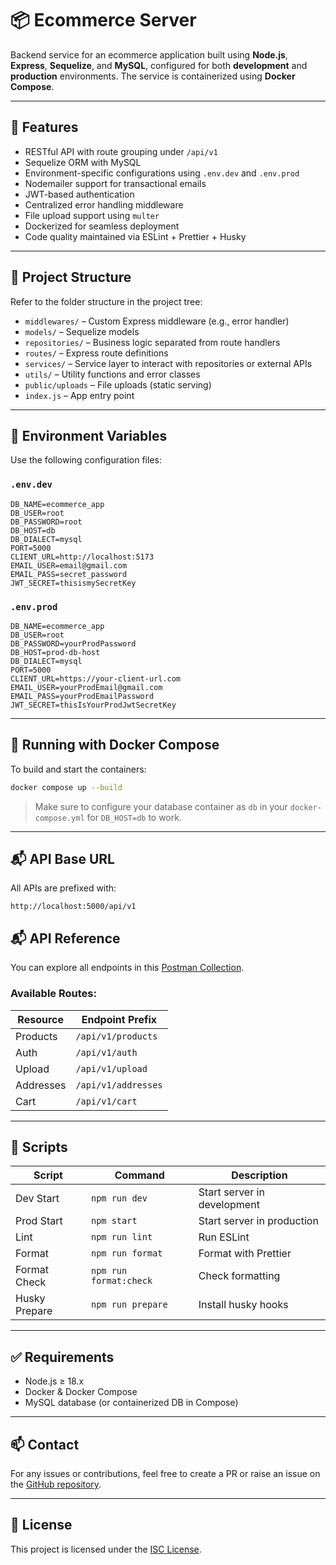 # 📦 Ecommerce Server

Backend service for an ecommerce application built using **Node.js**, **Express**, **Sequelize**, and **MySQL**, configured for both **development** and **production** environments. The service is containerized using **Docker Compose**.

---

## 🚀 Features

- RESTful API with route grouping under `/api/v1`
- Sequelize ORM with MySQL
- Environment-specific configurations using `.env.dev` and `.env.prod`
- Nodemailer support for transactional emails
- JWT-based authentication
- Centralized error handling middleware
- File upload support using `multer`
- Dockerized for seamless deployment
- Code quality maintained via ESLint + Prettier + Husky

---

## 📁 Project Structure

Refer to the folder structure in the project tree:

- `middlewares/` – Custom Express middleware (e.g., error handler)
- `models/` – Sequelize models
- `repositories/` – Business logic separated from route handlers
- `routes/` – Express route definitions
- `services/` – Service layer to interact with repositories or external APIs
- `utils/` – Utility functions and error classes
- `public/uploads` – File uploads (static serving)
- `index.js` – App entry point

---

## 🧪 Environment Variables

Use the following configuration files:

### `.env.dev`

```env
DB_NAME=ecommerce_app
DB_USER=root
DB_PASSWORD=root
DB_HOST=db
DB_DIALECT=mysql
PORT=5000
CLIENT_URL=http://localhost:5173
EMAIL_USER=email@gmail.com
EMAIL_PASS=secret_password
JWT_SECRET=thisismySecretKey
```

### `.env.prod`

```env
DB_NAME=ecommerce_app
DB_USER=root
DB_PASSWORD=yourProdPassword
DB_HOST=prod-db-host
DB_DIALECT=mysql
PORT=5000
CLIENT_URL=https://your-client-url.com
EMAIL_USER=yourProdEmail@gmail.com
EMAIL_PASS=yourProdEmailPassword
JWT_SECRET=thisIsYourProdJwtSecretKey
```

---

## 🐳 Running with Docker Compose

To build and start the containers:

```bash
docker compose up --build
```

> Make sure to configure your database container as `db` in your `docker-compose.yml` for `DB_HOST=db` to work.

---

## 📬 API Base URL

All APIs are prefixed with:

```
http://localhost:5000/api/v1

```

## 📬 API Reference

You can explore all endpoints in this [Postman Collection](https://postman.co/workspace/My-Workspace~2535fc12-6ff7-4987-882e-bc4aee5b7e88/collection/44751520-9ec99e39-4db1-4a66-b0ea-f5ab721ff177?action=share&creator=44751520).

### Available Routes:

| Resource  | Endpoint Prefix     |
| --------- | ------------------- |
| Products  | `/api/v1/products`  |
| Auth      | `/api/v1/auth`      |
| Upload    | `/api/v1/upload`    |
| Addresses | `/api/v1/addresses` |
| Cart      | `/api/v1/cart`      |

---

## 🧱 Scripts

| Script        | Command                | Description                 |
| ------------- | ---------------------- | --------------------------- |
| Dev Start     | `npm run dev`          | Start server in development |
| Prod Start    | `npm start`            | Start server in production  |
| Lint          | `npm run lint`         | Run ESLint                  |
| Format        | `npm run format`       | Format with Prettier        |
| Format Check  | `npm run format:check` | Check formatting            |
| Husky Prepare | `npm run prepare`      | Install husky hooks         |

---

## ✅ Requirements

- Node.js ≥ 18.x
- Docker & Docker Compose
- MySQL database (or containerized DB in Compose)

---

## 📫 Contact

For any issues or contributions, feel free to create a PR or raise an issue on the [GitHub repository](#).

---

## 📜 License

This project is licensed under the [ISC License](LICENSE).

```

```
